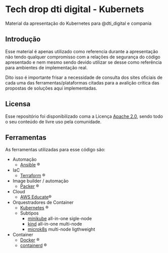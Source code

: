 # Tech drop dti digital - Kubernets
Material da apresentação do Kubernetes para @dti_digital e compania

## Introdução 
Esse material é apenas utilizado como referencia durante a apresentação não tendo qualquer compromisso com a relações de segurança do código apresentado e nem mesmo sendo devido utilizar se desse como referência para ambientes de implementação real. 

Dito isso é importante frisar a necessidade de consulta dos sites oficiais de cada uma das ferramentas/plataformas citadas para a avalição crítica das propostas de soluções aqui implementadas.

## Licensa
Esse repositório foi disponibilizado coma a Licença [Apache 2.0](./LICENSE), sendo todo o seu conteúdo de livre uso pela comunidade.

## Ferramentas
As ferramentas utilizadas para esse código são:
* Automação 
  * [Ansible](www.ansible.com) &reg;
* IaC
  * [Terraform](www.terraform.io) &reg;
* Image builder / automação
  * [Packer](www.packer.io) &reg;
* Cloud
  * [AWS Educate](https://aws.amazon.com/pt/education/awseducate/)&reg;
* Orquestradores de Container
  * [Kubernetes](www.kubernetes.io) &reg;
  * Subtipos 
    * [minikube](https://minikube.sigs.k8s.io/docs/) all-in-one sigle-node
    * [kind](https://kind.sigs.k8s.io/)     all-in-one multi-node
    * [microk8s](www.microk8s.io) multi-node ligthweight
* Container
  * [Docker](www.docker.com) &reg;
  * [containerd](www.containerd.io) &reg;
